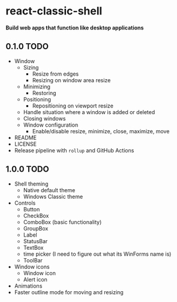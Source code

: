 # react-classic-shell

**Build web apps that function like desktop applications**

## 0.1.0 TODO

* Window
  * Sizing
    * Resize from edges
    * Resizing on window area resize
  * Minimizing
    * Restoring
  * Positioning
    * Repositioning on viewport resize
  * Handle situation where a window is added or deleted
  * Closing windows
  * Window configuration
    * Enable/disable resize, minimize, close, maximize, move
* README
* LICENSE
* Release pipeline with `rollup` and GitHub Actions

## 1.0.0 TODO

* Shell theming
  * Native default theme
  * Windows Classic theme
* Controls
  * Button
  * CheckBox
  * ComboBox (basic functionality)
  * GroupBox
  * Label
  * StatusBar
  * TextBox
  * time picker (I need to figure out what its WinForms name is)
  * ToolBar
* Window icons
  * Window icon
  * Alert icon
* Animations
* Faster outline mode for moving and resizing
